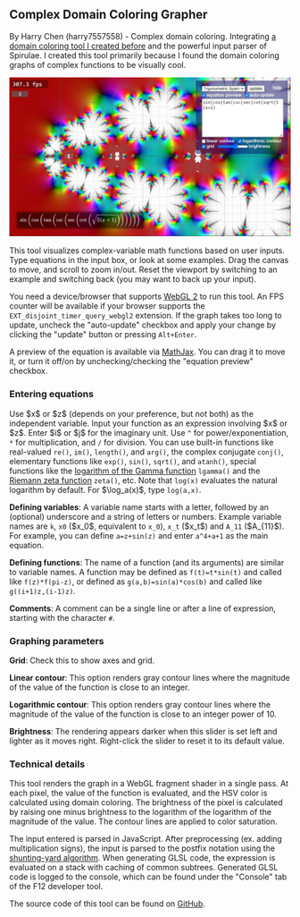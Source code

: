 <h2>Complex Domain Coloring Grapher</h2>

<p>By Harry Chen (harry7557558) - Complex domain coloring. Integrating <a href="https://harry7557558.github.io/tools/complex_webgl.html" target="_blank">a domain coloring tool I created before</a> and the powerful input parser of Spirulae. I created this tool primarily because I found the domain coloring graphs of complex functions to be visually cool.</p>

<img src="../home/gallery-complex-trigs.jpg" alt="gallery-complex-trigs.jpg" />

<p>This tool visualizes complex-variable math functions based on user inputs. Type equations in the input box, or look at some examples. Drag the canvas to move, and scroll to zoom in/out. Reset the viewport by switching to an example and switching back (you may want to back up your input).</p>

<p>You need a device/browser that supports <a href="https://webglreport.com/?v=2" target="_blank">WebGL 2</a> to run this tool. An FPS counter will be available if your browser supports the <code>EXT_disjoint_timer_query_webgl2</code> extension. If the graph takes too long to update, uncheck the "auto-update" checkbox and apply your change by clicking the "update" button or pressing <code>Alt+Enter</code>.</p>

<p>A preview of the equation is available via <a href="https://www.mathjax.org/" target="_blank">MathJax</a>. You can drag it to move it, or turn it off/on by unchecking/checking the "equation preview" checkbox.</p>

<h3>Entering equations</h3>

<p>Use $x$ or $z$ (depends on your preference, but not both) as the independent variable. Input your function as an expression involving $x$ or $z$. Enter $i$ or $j$ for the imaginary unit. Use <code>^</code> for power/exponentiation, <code>*</code> for multiplication, and <code>/</code> for division. You can use built-in functions like real-valued <code>re()</code>, <code>im()</code>, <code>length()</code>, and <code>arg()</code>, the complex conjugate <code>conj()</code>, elementary functions like <code>exp()</code>, <code>sin()</code>, <code>sqrt()</code>, and <code>atanh()</code>, special functions like the <a href="https://mathworld.wolfram.com/LogGammaFunction.html" target="_blank">logarithm of the Gamma function</a> <code>lgamma()</code> and the <a href="https://en.wikipedia.org/wiki/Riemann_zeta_function" target="_blank">Riemann zeta function</a> <code>zeta()</code>, etc. Note that <code>log(x)</code> evaluates the natural logarithm by default. For $\log_a(x)$, type <code>log(a,x)</code>.

<p><b>Defining variables</b>: A variable name starts with a letter, followed by an (optional) underscore and a string of letters or numbers. Example variable names are <code>k</code>, <code>x0</code> ($x_0$, equivalent to <code>x_0</code>), <code>x_t</code> ($x_t$) and <code>A_11</code> ($A_{11}$). For example, you can define <code>a=z+sin(z)</code> and enter <code>a^4+a+1</code> as the main equation.</p>

<p><b>Defining functions</b>: The name of a function (and its arguments) are similar to variable names. A function may be defined as <code>f(t)=t*sin(t)</code> and called like <code>f(z)*f(pi-z)</code>, or defined as <code>g(a,b)=sin(a)*cos(b)</code> and called like <code>g((i+1)z,(i-1)z)</code>.</p>

<p><b>Comments</b>: A comment can be a single line or after a line of expression, starting with the character <code>#</code>.</p>

<h3>Graphing parameters</h3>

<p><b>Grid</b>: Check this to show axes and grid.</p>

<p><b>Linear contour</b>: This option renders gray contour lines where the magnitude of the value of the function is close to an integer.</p>

<p><b>Logarithmic contour</b>: This option renders gray contour lines where the magnitude of the value of the function is close to an integer power of 10.</p>

<p><b>Brightness</b>: The rendering appears darker when this slider is set left and lighter as it moves right. Right-click the slider to reset it to its default value.</p>

<h3>Technical details</h3>

<p>This tool renders the graph in a WebGL fragment shader in a single pass. At each pixel, the value of the function is evaluated, and the HSV color is calculated using domain coloring. The brightness of the pixel is calculated by raising one minus brightness to the logarithm of the logarithm of the magnitude of the value. The contour lines are applied to color saturation.</p>

<p>The input entered is parsed in JavaScript. After preprocessing (ex. adding multiplication signs), the input is parsed to the postfix notation using the <a href="https://en.wikipedia.org/wiki/Shunting-yard_algorithm" target="_blank">shunting-yard algorithm</a>. When generating GLSL code, the expression is evaluated on a stack with caching of common subtrees. Generated GLSL code is logged to the console, which can be found under the "Console" tab of the F12 developer tool.</p>

<p>The source code of this tool can be found on <a href="https://github.com/harry7557558/spirulae/tree/master/complex" target="_blank">GitHub</a>.</p>
